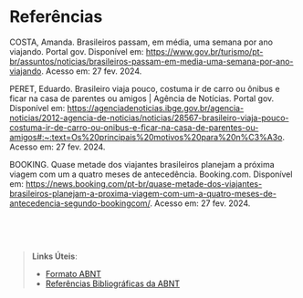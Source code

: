 # Referências

COSTA, Amanda. Brasileiros passam, em média, uma semana por ano viajando. Portal gov. Disponível em: <https://www.gov.br/turismo/pt-br/assuntos/noticias/brasileiros-passam-em-media-uma-semana-por-ano-viajando>. Acesso em: 27 fev. 2024.

PERET, Eduardo. Brasileiro viaja pouco, costuma ir de carro ou ônibus e ficar na casa de parentes ou amigos | Agência de Notícias. Portal gov. Disponível em: <https://agenciadenoticias.ibge.gov.br/agencia-noticias/2012-agencia-de-noticias/noticias/28567-brasileiro-viaja-pouco-costuma-ir-de-carro-ou-onibus-e-ficar-na-casa-de-parentes-ou-amigos#:~:text=Os%20principais%20motivos%20para%20n%C3%A3o>. Acesso em: 27 fev. 2024.

BOOKING. Quase metade dos viajantes brasileiros planejam a próxima viagem com um a quatro meses de antecedência. Booking.com. Disponível em: <https://news.booking.com/pt-br/quase-metade-dos-viajantes-brasileiros-planejam-a-proxima-viagem-com-um-a-quatro-meses-de-antecedencia-segundo-bookingcom/>. Acesso em: 27 fev. 2024.

‌

‌

> **Links Úteis**:
> - [Formato ABNT](https://www.normastecnicas.com/abnt/trabalhos-academicos/referencias/)
> - [Referências Bibliográficas da ABNT](https://comunidade.rockcontent.com/referencia-bibliografica-abnt/)
